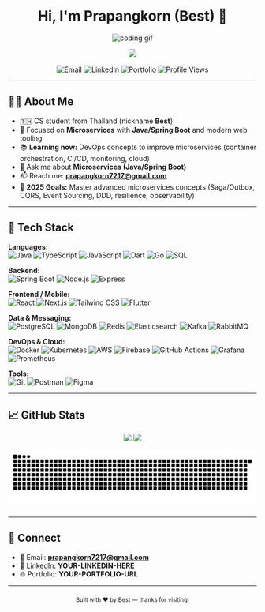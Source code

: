 <!-- Header -->
<h1 align="center">Hi, I'm Prapangkorn (Best) 👋</h1>

<!-- GIF banner -->
<p align="center">
  <img src="https://media.giphy.com/media/qgQUggAC3Pfv687qPC/giphy.gif" alt="coding gif" width="600" />
</p>

<p align="center">
  <!-- Catppuccin Mocha colors -->
  <a href="https://readme-typing-svg.demolab.com/?lines=CS+Student+from+Thailand;Microservices+%7C+Spring+Boot+%7C+Next.js;DevOps+for+Microservices;Always+learning+and+improving&center=true&width=720&height=45&pause=1000&background=1E1E2E00&color=89B4FA">
    <img src="https://readme-typing-svg.demolab.com/?lines=CS+Student+from+Thailand;Microservices+%7C+Spring+Boot+%7C+Next.js;DevOps+for+Microservices;Always+learning+and+improving&center=true&width=720&height=45&pause=1000&background=1E1E2E00&color=89B4FA" />
  </a>
</p>

<p align="center">
  <a href="mailto:prapangkorn7217@gmail.com"><img alt="Email" src="https://img.shields.io/badge/Email-prapangkorn7217%40gmail.com-1e1e2e?logo=gmail&logoColor=f38ba8&labelColor=1e1e2e"></a>
  <a href="YOUR-LINKEDIN-HERE"><img alt="LinkedIn" src="https://img.shields.io/badge/LinkedIn-Connect-1e1e2e?logo=linkedin&logoColor=89b4fa&labelColor=1e1e2e"></a>
  <a href="YOUR-PORTFOLIO-URL"><img alt="Portfolio" src="https://img.shields.io/badge/Portfolio-Visit-1e1e2e?logo=firefox-browser&logoColor=cba6f7&labelColor=1e1e2e"></a>
  <img alt="Profile Views" src="https://komarev.com/ghpvc/?username=bestprappy&label=Profile%20views&color=89b4fa&style=flat">
</p>

---

## 🙋‍♂️ About Me
- 🇹🇭 CS student from Thailand (nickname **Best**)
- 🧠 Focused on **Microservices** with **Java/Spring Boot** and modern web tooling
- 📚 **Learning now:** DevOps concepts to improve microservices (container orchestration, CI/CD, monitoring, cloud)
- 💬 Ask me about **Microservices (Java/Spring Boot)**
- 📫 Reach me: **prapangkorn7217@gmail.com**
- 🎯 **2025 Goals:** Master advanced microservices concepts (Saga/Outbox, CQRS, Event Sourcing, DDD, resilience, observability)

---

## 🧰 Tech Stack
**Languages:**  
![Java](https://img.shields.io/badge/Java-ED8B00?logo=openjdk&logoColor=white)
![TypeScript](https://img.shields.io/badge/TypeScript-3178C6?logo=typescript&logoColor=white)
![JavaScript](https://img.shields.io/badge/JavaScript-F7DF1E?logo=javascript&logoColor=black)
![Dart](https://img.shields.io/badge/Dart-0175C2?logo=dart&logoColor=white)
![Go](https://img.shields.io/badge/Go-00ADD8?logo=go&logoColor=white)
![SQL](https://img.shields.io/badge/SQL-025E8C?logo=mariadb&logoColor=white)

**Backend:**  
![Spring Boot](https://img.shields.io/badge/Spring%20Boot-6DB33F?logo=springboot&logoColor=white)
![Node.js](https://img.shields.io/badge/Node.js-339933?logo=node.js&logoColor=white)
![Express](https://img.shields.io/badge/Express-000000?logo=express&logoColor=white)

**Frontend / Mobile:**  
![React](https://img.shields.io/badge/React-20232A?logo=react&logoColor=61DAFB)
![Next.js](https://img.shields.io/badge/Next.js-000000?logo=nextdotjs&logoColor=white)
![Tailwind CSS](https://img.shields.io/badge/Tailwind-06B6D4?logo=tailwindcss&logoColor=white)
![Flutter](https://img.shields.io/badge/Flutter-02569B?logo=flutter&logoColor=white)

**Data & Messaging:**  
![PostgreSQL](https://img.shields.io/badge/PostgreSQL-4169E1?logo=postgresql&logoColor=white)
![MongoDB](https://img.shields.io/badge/MongoDB-4EA94B?logo=mongodb&logoColor=white)
![Redis](https://img.shields.io/badge/Redis-DC382D?logo=redis&logoColor=white)
![Elasticsearch](https://img.shields.io/badge/Elasticsearch-005571?logo=elasticsearch&logoColor=white)
![Kafka](https://img.shields.io/badge/Kafka-231F20?logo=apachekafka&logoColor=white)
![RabbitMQ](https://img.shields.io/badge/RabbitMQ-FF6600?logo=rabbitmq&logoColor=white)

**DevOps & Cloud:**  
![Docker](https://img.shields.io/badge/Docker-2496ED?logo=docker&logoColor=white)
![Kubernetes](https://img.shields.io/badge/Kubernetes-326CE5?logo=kubernetes&logoColor=white)
![AWS](https://img.shields.io/badge/AWS-232F3E?logo=amazonaws&logoColor=white)
![Firebase](https://img.shields.io/badge/Firebase-FFCA28?logo=firebase&logoColor=000)
![GitHub Actions](https://img.shields.io/badge/GitHub%20Actions-181717?logo=githubactions&logoColor=white)
![Grafana](https://img.shields.io/badge/Grafana-F46800?logo=grafana&logoColor=white)
![Prometheus](https://img.shields.io/badge/Prometheus-E6522C?logo=prometheus&logoColor=white)

**Tools:**  
![Git](https://img.shields.io/badge/Git-F05032?logo=git&logoColor=white)
![Postman](https://img.shields.io/badge/Postman-FF6C37?logo=postman&logoColor=white)
![Figma](https://img.shields.io/badge/Figma-F24E1E?logo=figma&logoColor=white)

---

## 📈 GitHub Stats 
<div align="center">

<!-- Overall Stats -->
<img src="https://github-readme-stats.vercel.app/api?username=bestprappy&show_icons=true&theme=catppuccin_mocha&hide_border=true" height="165" />

<!-- Top Languages -->
<img src="https://github-readme-stats.vercel.app/api/top-langs/?username=bestprappy&layout=compact&theme=catppuccin_mocha&hide_border=true" height="165" />



</div>

![snake gif](https://github.com/bestprappy/bestprappy/blob/output/github-snake-dark.svg)

###

---

## 🤝 Connect
- 📧 Email: **prapangkorn7217@gmail.com**
- 💼 LinkedIn: **YOUR-LINKEDIN-HERE**
- 🌐 Portfolio: **YOUR-PORTFOLIO-URL**

---


<!-- Footer -->
<p align="center">
  <sub>Built with ❤️ by Best — thanks for visiting!</sub>
</p>

